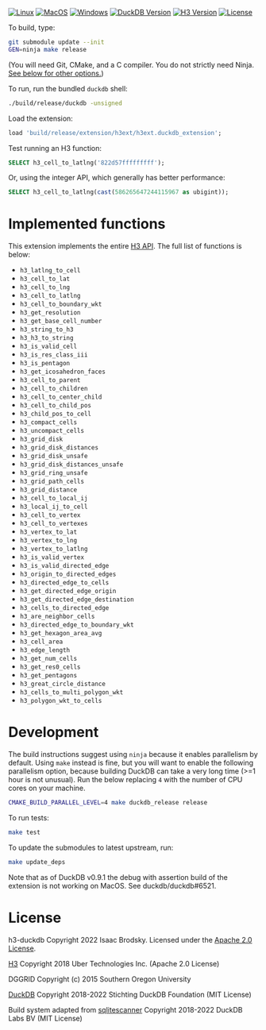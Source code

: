 [![Linux](https://github.com/isaacbrodsky/h3-duckdb/actions/workflows/Linux.yml/badge.svg)](https://github.com/isaacbrodsky/h3-duckdb/actions/workflows/Linux.yml)
[![MacOS](https://github.com/isaacbrodsky/h3-duckdb/actions/workflows/MacOS.yml/badge.svg)](https://github.com/isaacbrodsky/h3-duckdb/actions/workflows/MacOS.yml)
[![Windows](https://github.com/isaacbrodsky/h3-duckdb/actions/workflows/Windows.yml/badge.svg)](https://github.com/isaacbrodsky/h3-duckdb/actions/workflows/Windows.yml)
[![DuckDB Version](https://img.shields.io/static/v1?label=duckdb&message=v0.9.1&color=blue)](https://github.com/duckdb/duckdb/releases/tag/v0.9.1)
[![H3 Version](https://img.shields.io/static/v1?label=h3&message=v4.1.0&color=blue)](https://github.com/uber/h3/releases/tag/v4.1.0)
[![License](https://img.shields.io/badge/License-Apache%202.0-blue.svg)](LICENSE)

To build, type:
```sh
git submodule update --init
GEN=ninja make release
```
(You will need Git, CMake, and a C compiler. You do not strictly need Ninja. [See below for other options.](#development))

To run, run the bundled `duckdb` shell:
```sh
./build/release/duckdb -unsigned
```

Load the extension:
```SQL
load 'build/release/extension/h3ext/h3ext.duckdb_extension';
```

Test running an H3 function:
```SQL
SELECT h3_cell_to_latlng('822d57fffffffff');
```

Or, using the integer API, which generally has better performance:
```SQL
SELECT h3_cell_to_latlng(cast(586265647244115967 as ubigint));
```

# Implemented functions

This extension implements the entire [H3 API](https://h3geo.org/docs/api/indexing). The full list of functions is below:

- `h3_latlng_to_cell`
- `h3_cell_to_lat`
- `h3_cell_to_lng`
- `h3_cell_to_latlng`
- `h3_cell_to_boundary_wkt`
- `h3_get_resolution`
- `h3_get_base_cell_number`
- `h3_string_to_h3`
- `h3_h3_to_string`
- `h3_is_valid_cell`
- `h3_is_res_class_iii`
- `h3_is_pentagon`
- `h3_get_icosahedron_faces`
- `h3_cell_to_parent`
- `h3_cell_to_children`
- `h3_cell_to_center_child`
- `h3_cell_to_child_pos`
- `h3_child_pos_to_cell`
- `h3_compact_cells`
- `h3_uncompact_cells`
- `h3_grid_disk`
- `h3_grid_disk_distances`
- `h3_grid_disk_unsafe`
- `h3_grid_disk_distances_unsafe`
- `h3_grid_ring_unsafe`
- `h3_grid_path_cells`
- `h3_grid_distance`
- `h3_cell_to_local_ij`
- `h3_local_ij_to_cell`
- `h3_cell_to_vertex`
- `h3_cell_to_vertexes`
- `h3_vertex_to_lat`
- `h3_vertex_to_lng`
- `h3_vertex_to_latlng`
- `h3_is_valid_vertex`
- `h3_is_valid_directed_edge`
- `h3_origin_to_directed_edges`
- `h3_directed_edge_to_cells`
- `h3_get_directed_edge_origin`
- `h3_get_directed_edge_destination`
- `h3_cells_to_directed_edge`
- `h3_are_neighbor_cells`
- `h3_directed_edge_to_boundary_wkt`
- `h3_get_hexagon_area_avg`
- `h3_cell_area`
- `h3_edge_length`
- `h3_get_num_cells`
- `h3_get_res0_cells`
- `h3_get_pentagons`
- `h3_great_circle_distance`
- `h3_cells_to_multi_polygon_wkt`
- `h3_polygon_wkt_to_cells`

# Development

The build instructions suggest using `ninja` because it enables parallelism by default.
Using `make` instead is fine, but you will want to enable the following parallelism option,
because building DuckDB can take a very long time (>=1 hour is not unusual). Run the below
replacing `4` with the number of CPU cores on your machine.

```sh
CMAKE_BUILD_PARALLEL_LEVEL=4 make duckdb_release release
```

To run tests:

```sh
make test
```

To update the submodules to latest upstream, run:

```sh
make update_deps
```

Note that as of DuckDB v0.9.1 the debug with assertion build of the extension is not working
on MacOS. See duckdb/duckdb#6521.

# License

h3-duckdb Copyright 2022 Isaac Brodsky. Licensed under the [Apache 2.0 License](./LICENSE).

[H3](https://github.com/uber/h3) Copyright 2018 Uber Technologies Inc. (Apache 2.0 License)

DGGRID Copyright (c) 2015 Southern Oregon University

[DuckDB](https://github.com/duckdb/duckdb) Copyright 2018-2022 Stichting DuckDB Foundation (MIT License)

Build system adapted from [sqlitescanner](https://github.com/duckdblabs/sqlitescanner) Copyright 2018-2022 DuckDB Labs BV (MIT License)
